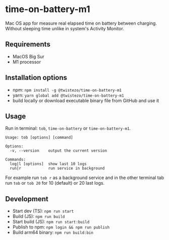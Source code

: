 # time-on-battery-m1

Mac OS app for measure real elapsed time on battery between charging.
Without sleeping time unlike in system's Activity Monitor.

## Requirements

- MacOS Big Sur
- M1 processor

## Installation options

- npm: `npm install -g @twistezo/time-on-battery-m1`
- yarn: `yarn global add @twistezo/time-on-battery-m1`
- build locally or download executable binary file from GitHub and use it

## Usage

Run in terminal: `tob`, `time-on-battery` or `time-on-battery-m1`.

```
Usage: tob [options] [command]

Options:
  -v, --version    output the current version

Commands:
  log|l [options]  show last 10 logs
  run|r            run service in background
```

For example run `tob r` as a background service and in the other terminal tab run `tob` or `tob 20` for 10 (default) or 20 last logs.

## Development

- Start dev (TS): `npm run start`
- Build (JS): `npm run build`
- Start build (JS): `npm run start:build`
- Publish to npm: `npm login && npm run publish`
- Build arm64 binary: `npm run build:bin`
